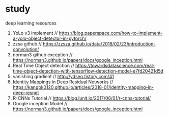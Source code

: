 # study
deep learning resources
1. YoLo v3 implement // https://blog.paperspace.com/how-to-implement-a-yolo-object-detector-in-pytorch/
2. zzsa github // https://zzsza.github.io/data/2018/02/23/introduction-convolution/
3. norman3 github exception // https://norman3.github.io/papers/docs/google_inception.html
4. Real Time Object detection // https://towardsdatascience.com/real-time-object-detection-with-tensorflow-detection-model-e7fd20421d5d
5. vanishing gradient // http://ydseo.tistory.com/41
6. Identity Mappings in Deep Residual Networks // https://kangbk0120.github.io/articles/2018-01/identity-mapping-in-deep-resnet
7. R-CNNs Tutorial // https://blog.lunit.io/2017/06/01/r-cnns-tutorial/
8. Google inception Model // https://norman3.github.io/papers/docs/google_inception.html
